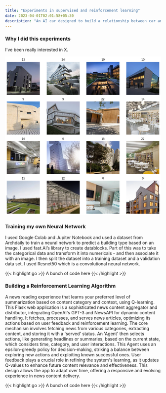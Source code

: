 ```yaml
---
title: "Experiments in supervised and reinforcement learning"
date: 2023-04-01T02:01:58+05:30
description: "An AI car designed to build a relationship between car and driver"
---
```


### Why I did this experiments
I've been really interested in X.

![Alt text for the image](ImageClassifier.png)

### Training my own Neural Network 
I used Google Colab and Jupiter Notebook and used a dataset from Archdaily to train a neural network to predict a building type based on an image. 
I used fast.AI’s library to create datablocks. 
Part of this was to take the categorical data and transform it into numericals - and then associate it with an image. 
I then split the dataset into a training dataset and a validation data set. 
I used Resnet50 which is a convolutional neural network.

{{< highlight go >}} A bunch of code here {{< /highlight >}}


### Building a Reinforcement Learning Algorithm 
A news reading experience that learns your preferred level of summarization based on content category and context, using Q-learning. 
This Flask web application is a sophisticated news content aggregator and distributor, integrating OpenAI's GPT-3 and NewsAPI for dynamic content handling. It fetches, processes, and serves news articles, optimizing its actions based on user feedback and reinforcement learning. The core mechanism involves fetching news from various categories, extracting content, and storing it with a 'served' status. An 'Agent' then selects actions, like generating headlines or summaries, based on the current state, which considers time, category, and user interactions. This Agent uses an epsilon-greedy policy for decision-making, striking a balance between exploring new actions and exploiting known successful ones. User feedback plays a crucial role in refining the system's learning, as it updates Q-values to enhance future content relevance and effectiveness. This design allows the app to adapt over time, offering a responsive and evolving experience in news content delivery.

{{< highlight go >}} A bunch of code here {{< /highlight >}}
